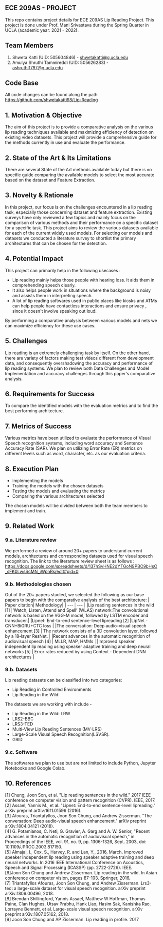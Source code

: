 ## ECE 209AS - PROJECT

This repo contains project details for ECE 209AS Lip Reading Project. This project is done under Prof. Mani Srivastava during the Spring Quarter in UCLA (academic year: 2021 - 2022).

## Team Members
1. Shweta Katti (UID: 505604846) - shwetakatti@g.ucla.edu
2. Amulya Shruthi Tammireddi (UID: 505626283) - ashruthi1797@g.ucla.edu


## Code Base
All code changes can be found along the path https://github.com/shwetakatti98/Lip-Reading


## 1. Motivation & Objective

The aim of this project is to provide a comparative analysis on the various lip reading techniques available and maximizing efficiency of detection on existing video datasets. This project will provide a comprehensive guide for the methods currently in use and evaluate the performance.

## 2. State of the Art & Its Limitations

There are several State of the Art methods available today but there is no specific guide comparing the available models to select the most accurate based on the dataset and Feature Extraction.

## 3. Novelty & Rationale

In this project, our focus is on the challenges encountered in a lip reading task, especially those concerning dataset and feature extraction. Existing surveys have only reviewed a few topics and mainly focus on the comparison of various methods and their performance on a specific dataset for a specific task. This project aims to review the various datasets available for each of the current widely used models. For selecting our models and datasets we conducted a literature survey to shortlist the primary architectures that can be chosen for the detection.

## 4. Potential Impact

This project can primarily help in the following usecases :

- Lip reading mainly helps those people with hearing loss. It aids them in comprehending speech clearly. <br>
- It also helps people work in situations where the background is noisy and assists them in interpreting speech.<br>
- A lot of lip reading softwares used in public places like kiosks and ATMs can help people have contactless interactions and ensure privacy , since it doesn't involve speaking out loud.<br>

By performing a comparative analysis between various models and nets we can maximize efficiency for these use cases.

## 5. Challenges

Lip reading is an extremely challenging task by itself. On the other hand, there are variety of factors making test videos different from development data, and consequently overshadowing the accuracy and performance of lip reading systems. We plan to review both Data Challenges and Model Implementation and accuracy challenges through this paper's comparative analysis.

## 6. Requirements for Success
To compare the identified models with the evaluation metrics and to find the best performing architecture. 

## 7. Metrics of Success
Various metrics have been utilized to evaluate the performance of Visual Speech recognition systems, including word accuracy and Sentence Accuracy Rate (SAR). We plan on utilizing Error Rate (ER) metrics on different levels such as word, character, etc. as our evaluation criteria.

## 8. Execution Plan
- Implementing the models
- Training the models with the chosen datasets
- Testing the models and evaluating the metrics
- Comparing the various architectures selected

The chosen models will be divided between both the team members to implement and train.

## 9. Related Work

### 9.a. Literature review
We performed a review of around 20+ papers to understand current models, architectures and corresponding datasets used for visual speech recognition. The link to the literarture review sheet is as follows :
https://docs.google.com/spreadsheets/d/137hSvHNE2dYTGoN9PBO9bHsO_sFK0LwsScMN_iWpnRs/edit#gid=0

### 9.b. Methodologies chosen
Out of the 20+ papers studied, we selected the following as our base papers to begin with the comparative analysis of the best architecture:
| Paper citation| Methodology|
| --- | --- |
|Lip reading sentences in the wild [1] |‘Watch, Listen, Attend and Spell’ (WLAS) network:The convolutional network is based on the VGG-M model, followed by LSTM encoder and transducer.|
|Lipnet: End-to-end sentence-level lipreading [2] |LipNet - CNN+BiGRU+CTC loss |
|The conversation: Deep audio-visual speech enhancement [3] | The network consists of a 3D convolution layer, followed by a 18-layer ResNet. |
|Recent advances in the automatic recognition of audiovisual speech [4] | MLLR, MAP, HMMs |
|Improved speaker independent lip reading using speaker adaptive training and deep neural networks [5] | Error rates reduced by using Context - Dependent DNN architectures |

### 9.b. Datasets

Lip reading datasets can be classified into two categories: 
- Lip Reading in Controlled Environments
- Lip Reading in the Wild

The datasets we are working with include -
-  Lip Reading in the Wild: LRW
-  LRS2-BBC
-  LRS3-TED
-  Multi-View Lip Reading Sentences (MV-LRS)
-  Large-Scale Visual Speech Recognition(LSVSR).
-  GRID

### 9.c. Software
The softwares we plan to use but are not limited to include Python, Jupyter Notebooks and Google Colab.

## 10. References

[1] Chung, Joon Son, et al. "Lip reading sentences in the wild." 2017 IEEE conference on computer vision and pattern recognition (CVPR). IEEE, 2017. <br>
[2] Assael, Yannis M., et al. "Lipnet: End-to-end sentence-level lipreading." arXiv preprint arXiv:1611.01599 (2016). <br>
[3] Afouras, Triantafyllos, Joon Son Chung, and Andrew Zisserman. "The conversation: Deep audio-visual speech enhancement." arXiv preprint arXiv:1804.04121 (2018). <br>
[4] G. Potamianos, C. Neti, G. Gravier, A. Garg and A. W. Senior, "Recent advances in the automatic recognition of audiovisual speech," in Proceedings of the IEEE, vol. 91, no. 9, pp. 1306-1326, Sept. 2003, doi: 10.1109/JPROC.2003.817150. <br>
[5] Almajai, I., Cox, S., Harvey, R. and Lan, Y., 2016, March. Improved speaker independent lip reading using speaker adaptive training and deep neural networks. In 2016 IEEE International Conference on Acoustics, Speech and Signal Processing (ICASSP) (pp. 2722-2726). IEEE. <br>
[6]Joon Son Chung and Andrew Zisserman. Lip reading in the wild. In Asian conference on computer vision, pages 87–103. Springer, 2016. <br>
[7] Triantafyllos Afouras, Joon Son Chung, and Andrew Zisserman. Lrs3-ted: a large-scale dataset for visual speech recognition. arXiv preprint arXiv:1809.00496, 2018. <br>
[8]  Brendan Shillingford, Yannis Assael, Matthew W Hoffman, Thomas Paine, Cían Hughes, Utsav Prabhu, Hank Liao, Hasim Sak, Kanishka Rao, Lorrayne Bennett, et al. Large-scale visual speech recognition. arXiv preprint arXiv:1807.05162, 2018.<br>
[9] Joon Son Chung and AP Zisserman. Lip reading in profile. 2017 <br>

